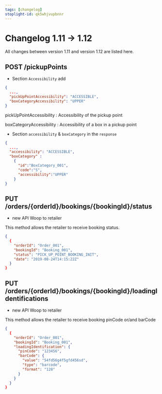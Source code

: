 ```yaml
---
tags: [changelog]
stoplight-id: qk5whjvupbnnr
---
```


# Changelog 1.11 -> 1.12

All changes between version 1.11 and version 1.12 are listed here.

## POST /pickupPoints 

- Section `Accessibility` add 

<!--
type: tab
title: 1.12.0
-->

```json
{
  ...,
  "pickUpPointAccessibility": "ACCESSIBLE",
  "boxCategoryAccessibility": "UPPER"
}
```

<!-- type: tab-end -->

pickUpPointAccessibility : Accessibility of the pickup point

boxCategoryAccessibility : Accessibility of a box in a pickup point

- Section `accessibility` & `boxCategory` in the `response` 

<!--
type: tab
title: 1.12.0
-->

```json
{
  ...,
  "accessibility": "ACCESSIBLE",
  "boxCategory" :
    {
      "id":"BoxCategory_001",
      "code":"S",
      "accessibility":"UPPER"
    }
}
```

<!-- type: tab-end -->


## PUT /orders/{orderId}/bookings/{bookingId}/status
- new API Woop to retailer

This method allows the retailer to receive booking status.

<!--
type: tab
title: 1.12.0
-->

```json
{
  {
    "orderId": "Order_001",
    "bookingId": "Booking_001",
    "status": "PICK_UP_POINT_BOOKING_INIT",
    "date": "2019-08-24T14:15:22Z"
  }
}
```
<!-- type: tab-end -->



## PUT /orders/{orderId}/bookings/{bookingId}/loadingIdentifications
- new API Woop to retailer

This method allows the retailer to receive booking pinCode or/and barCode

<!--
type: tab
title: 1.12.0
-->

```json
{
  {
    "orderId": "Order_001",
    "bookingId": "Booking_001",
    "loadingIdentification": {
      "pinCode": "123456",
      "barCode": {
        "value": "54fd56g4f5gfd456sd",
        "type": "barcode",
        "format": "128"
      }
    }
  }
}
```
<!-- type: tab-end -->

